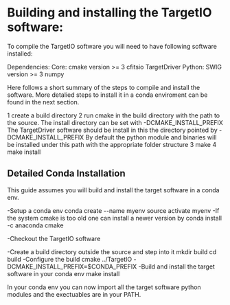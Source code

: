 # Building and installing the TargetIO software:

To compile the TargetIO software you will need to have following software installed: 

Dependencies:
	Core:
		cmake version >= 3
		cfitsio
		TargetDriver
	Python:
		SWIG version >= 3
		numpy

Here follows a short summary of the steps to compile and install the software. More detalied 
steps to install it in a conda enviroment can be found in the next section.

1 create a build directory
2 run cmake in the build directory with the path to the source. 
  The install directory can be set with -DCMAKE_INSTALL_PREFIX
  The TargetDriver software should be install in this the directory pointed by -DCMAKE_INSTALL_PREFIX
  By default the python module and binaries will be installed under this path with 
  the appropriate folder structure
3 make 
4 make install


Detailed Conda Installation
---------------------------

This guide assumes you will build and install the target software in a conda env.

-Setup a conda env 
	conda create --name myenv
	source activate myenv
-If the system cmake is too old one can install a newer version by
	conda install -c anaconda cmake

-Checkout the TargetIO software

-Create a build directory outside the source and step into it
	mkdir build
	cd build
-Configure the build
	cmake ../TargetIO -DCMAKE_INSTALL_PREFIX=$CONDA_PREFIX
-Build and install the target software in your conda env
	make install

In your conda env you can now import all the target software python modules and the exectuables are in your PATH.  

